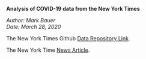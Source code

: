 **Analysis of COVID-19 data from the New York Times**

*Author: Mark Bauer*  
*Date: March 28, 2020*

The New York Times Github [Data Repository Link](https://github.com/nytimes/covid-19-data).

The New York Time [News Article](https://www.nytimes.com/article/coronavirus-county-data-us.html).

